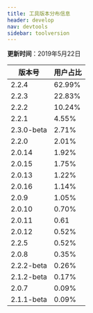 ```yaml
---
title: 工具版本分布信息
header: develop
nav: devtools
sidebar: toolversion
---
```


**更新时间**：2019年5月22日

|版本号|用户占比|
|---|---|
|2.2.4 | 62.99%|
|2.2.3 | 22.83%|
|2.2.2 | 10.24%|
|2.2.1 | 4.55%|
|2.3.0-beta | 2.71%|
|2.2.0 | 2.01%|
|2.0.14 | 1.92%|
|2.0.15 | 1.75%|
|2.0.13 | 1.22%|
|2.0.16 | 1.14%|
|2.0.9 | 1.05%|
|2.0.10 | 0.70%|
|2.0.11 | 0.61|
|2.0.12 | 0.52%|
|2.2.5 | 0.52%|
|2.0.8 | 0.35%|
|2.2.2-beta | 0.26%|
|2.1.2-beta | 0.17%|
|2.0.7 | 0.09%|
|2.1.1-beta | 0.09%|













